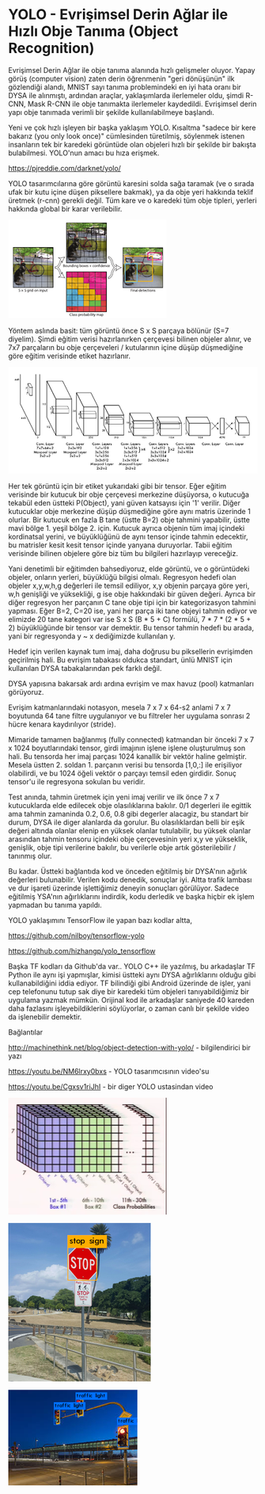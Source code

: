 # YOLO - Evrişimsel Derin Ağlar ile Hızlı Obje Tanıma (Object Recognition)

Evrişimsel Derin Ağlar ile obje tanıma alanında hızlı gelişmeler
oluyor. Yapay görüş (computer vision) zaten derin öğrenmenin "geri
dönüşünün" ilk gözlendiği alandı, MNIST sayı tanıma problemindeki en
iyi hata oranı bir DYSA ile alınmıştı, ardından araçlar, yaklaşımlarda
ilerlemeler oldu, şimdi R-CNN, Mask R-CNN ile obje tanımakta
ilerlemeler kaydedildi. Evrişimsel derin yapı obje tanımada verimli
bir şekilde kullanılabilmeye başlandı.

Yeni ve çok hızlı işleyen bir başka yaklaşım YOLO. Kısaltma "sadece
bir kere bakarız (you only look once)" cümlesinden türetilmiş,
söylenmek istenen insanların tek bir karedeki görüntüde olan objeleri
hızlı bir şekilde bir bakışta bulabilmesi. YOLO'nun amacı bu hıza
erişmek.

https://pjreddie.com/darknet/yolo/

YOLO tasarımcılarına göre görüntü karesini solda sağa taramak (ve o
sırada ufak bir kutu içine düşen piksellere bakmak), ya da obje yeri
hakkında teklif üretmek (r-cnn) gerekli değil. Tüm kare ve o karedeki
tüm obje tipleri, yerleri hakkında global bir karar verilebilir.

![](yolo1.png)

Yöntem aslında basit: tüm görüntü önce S x S parçaya bölünür  (S=7
diyelim). Şimdi eğitim verisi hazırlanırken çerçevesi bilinen objeler
alınır, ve 7x7 parçaların bu obje çerçeveleri / kutularının içine
düşüp düşmediğine göre eğitim verisinde etiket hazırlanır.

![](yolo2.png)

Her tek görüntü için bir etiket yukarıdaki gibi bir tensor. Eğer
eğitim verisinde bir kutucuk bir obje çerçevesi merkezine düşüyorsa, o
kutucuğa tekabül eden üstteki P(Object), yani güven katsayısı için '1'
verilir. Diğer kutucuklar obje merkezine düşüp düşmediğine göre aynı
matris üzerinde 1 olurlar. Bir kutucuk en fazla B tane (üstte B=2)
obje tahmini yapabilir, üstte mavi bölge 1. yeşil bölge
2. için. Kutucuk ayrıca objenin tüm imaj içindeki kordinatsal yerini,
ve büyüklüğünü de aynı tensor içinde tahmin edecektir, bu matrisler
kesit kesit tensor içinde yanyana duruyorlar. Tabii eğitim verisinde
bilinen objelere göre biz tüm bu bilgileri hazırlayıp vereceğiz.

Yani denetimli bir eğitimden bahsediyoruz, elde görüntü, ve o
görüntüdeki objeler, onların yerleri, büyüklüğü bilgisi
olmalı. Regresyon hedefi olan objeler x,y,w,h,g değerleri ile temsil
ediliyor, x,y objenin parçaya göre yeri, w,h genişliği ve yüksekliği,
g ise obje hakkındaki bir güven değeri. Ayrıca bir diğer regresyon her
parçanın C tane obje tipi için bir kategorizasyon tahmini
yapması. Eğer B=2, C=20 ise, yani her parça iki tane objeyi tahmin
ediyor ve elimizde 20 tane kategori var ise S x S (B * 5 + C) formülü,
7 * 7 * (2 * 5 + 2) büyüklüğünde bir tensor var demektir. Bu tensor
tahmin hedefi bu arada, yani bir regresyonda y ~ x dediğimizde
kullanılan y.

Hedef için verilen kaynak tum imaj, daha doğrusu bu piksellerin
evrişimden geçirilmiş hali. Bu evrişim tabakası oldukca standart, ünlü
MNIST için kullanılan DYSA tabakalarından pek farklı değil.

DYSA yapısına bakarsak ardı ardına evrişim ve max havuz (pool)
katmanları görüyoruz.

Evrişim katmanlarındaki notasyon, mesela 7 x 7 x 64-s2 anlami 7 x 7
boyutunda 64 tane filtre uygulanıyor ve bu filtreler her uygulama
sonrası 2 hücre kenara kaydırılıyor (stride).

Mimaride tamamen bağlanmış (fully connected) katmandan bir önceki 7 x
7 x 1024 boyutlarındaki tensor, girdi imajının işlene işlene
oluşturulmuş son hali. Bu tensorda her imaj parçası 1024 kanallik bir
vektör haline gelmiştir. Mesela üstten 2. soldan 1. parçanın verisi bu
tensorda [1,0,:] ile erişiliyor olabilirdi, ve bu 1024 öğeli vektör o
parçayı temsil eden girdidir. Sonuç tensor'u ile regresyona sokulan bu
veridir.

Test anında, tahmin üretmek için yeni imaj verilir ve ilk önce 7 x 7
kutucuklarda elde edilecek obje olasılıklarına bakılır. 0/1 degerleri
ile egittik ama tahmin zamaninda 0.2, 0.6, 0.8 gibi degerler alacagiz,
bu standart bir durum, DYSA ile diger alanlarda da gorulur. Bu
olasılıklardan belli bir eşik değeri altında olanlar elenip en yüksek
olanlar tutulabilir, bu yüksek olanlar arasından tahmin tensoru
içindeki obje çerçevesinin yeri x,y ve yükseklik, genişlik, obje tipi
verilerine bakılır, bu verilerle obje artık gösterilebilir / tanınmış
olur.

Bu kadar. Üstteki bağlantıda kod ve önceden eğitilmiş bir DYSA'nın
ağırlık değerleri bulunabilir. Verilen kodu denedik, sonuçlar
iyi. Altta trafik lambası ve dur işareti üzerinde işlettiğimiz deneyin
sonuçları görülüyor. Sadece eğitilmiş YSA'nın ağırlıklarını indirdik,
kodu derledik ve başka hiçbir ek işlem yapmadan bu tanıma yapıldı.

YOLO yaklaşımını TensorFlow ile yapan bazı kodlar altta,

https://github.com/nilboy/tensorflow-yolo

https://github.com/hizhangp/yolo_tensorflow

Başka TF kodları da Github'da var.. YOLO C++ ile yazılmış, bu arkadaşlar TF Python ile aynı işi yapmışlar, kimisi üstteki aynı DYSA ağırlıklarını olduğu gibi kullanabildiğini iddia ediyor. TF bilindiği gibi Android üzerinde de işler, yani cep telefonunu tutup sak diye bir karedeki tüm objeleri tanıyabildiğimiz bir uygulama yazmak mümkün. Orijinal kod ile arkadaşlar saniyede 40 kareden daha fazlasını işleyebildiklerini söylüyorlar, o zaman canlı bir şekilde video da işlenebilir demektir.

Bağlantılar

http://machinethink.net/blog/object-detection-with-yolo/ - bilgilendirici bir yazı

https://youtu.be/NM6lrxy0bxs - YOLO tasarımcısının video'su

https://youtu.be/Cgxsv1riJhI - bir diger YOLO ustasindan video

![](yolo3.png)

![](stoppred.png)

![](tlpred.png)

